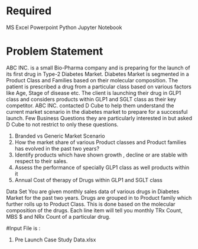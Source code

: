 # Required
MS Excel
Powerpoint
Python
Jupyter Notebook


# Problem Statement
ABC INC. is a small Bio-Pharma company and is preparing for the launch of its first drug in Type-2 Diabetes Market. 
Diabetes Market is segmented in a Product Class and Families based on their molecular composition. The patient is prescribed a drug from a particular class based on various factors like Age, Stage of disease etc. The client is launching their drug in GLP1 class and considers products within GLP1 and SGLT class as their key competitor.
ABC INC. contacted D Cube to help them understand the current market scenario in the diabetes market to prepare for a successful launch. Few Business Questions they are particularly interested in but asked D Cube to not restrict to only these questions.

1.	Branded vs Generic Market Scenario
2.	How the market share of various Product classes and Product families has evolved in the past two years?
3.	Identify products which have shown growth , decline or are stable with respect to their sales.
4.	Assess the performance of specially GLP1 class as well products within it
5.	Annual Cost of therapy of Drugs within GLP1 and SGLT class 

Data Set
You are given monthly sales data of various drugs in Diabetes Market for the past two years. Drugs are grouped in to Product family which further rolls up to Product Class. This is done based on the molecular composition of the drugs. Each line item will tell you monthly TRx Count, MBS $ and NRx Count of a particular drug.


#Input File is :
1. Pre Launch Case Study Data.xlsx
